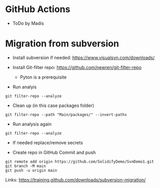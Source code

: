# GitHub Actions

* ToDo by Madis

# Migration from subversion
* Install subversion if needed: https://www.visualsvn.com/downloads/
* Install Git-filter repo: https://github.com/newren/git-filter-repo
  * Pyton is a prerequisite

* Run analyis
```
git filter-repo --analyze
```

* Clean up (in this case packages folder)
```
git filter-repo --path "Main/packages/" --invert-paths
```
* Run analysis again
```
git filter-repo --analyze
```
 
* If needed replace/remove secrets

* Create repo in GitHub Commit and push
```
git remote add origin https://github.com/SolidifyDemo/SvnDemo1.git
git branch -M main
git push -u origin main
```
Links: https://training.github.com/downloads/subversion-migration/

